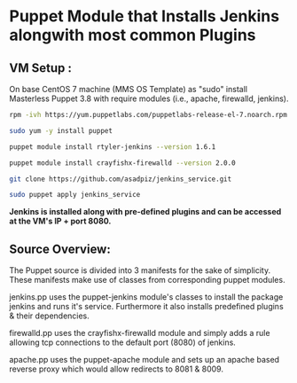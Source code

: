 # Puppet Module that Installs Jenkins alongwith most common Plugins

## VM Setup :

On base CentOS 7 machine (MMS OS Template) as "sudo" install Masterless Puppet 3.8 with require modules (i.e., apache, firewalld, jenkins).

```bash
rpm -ivh https://yum.puppetlabs.com/puppetlabs-release-el-7.noarch.rpm

sudo yum -y install puppet

puppet module install rtyler-jenkins --version 1.6.1

puppet module install crayfishx-firewalld --version 2.0.0

git clone https://github.com/asadpiz/jenkins_service.git

sudo puppet apply jenkins_service
```

**Jenkins is installed along with pre-defined plugins and can be accessed at the VM's IP + port 8080.**

## Source Overview:

The Puppet source is divided into 3 manifests for the sake of simplicity. These manifests make use of classes from corresponding puppet modules.

jenkins.pp uses the puppet-jenkins module's classes to install the package jenkins and runs it's service. Furthermore it also installs predefined plugins & their dependencies.

firewalld.pp uses the crayfishx-firewalld module and simply adds a rule allowing tcp connections to the default port (8080) of jenkins.

apache.pp uses the puppet-apache module and sets up an apache based reverse proxy which would allow redirects to 8081 & 8009.
